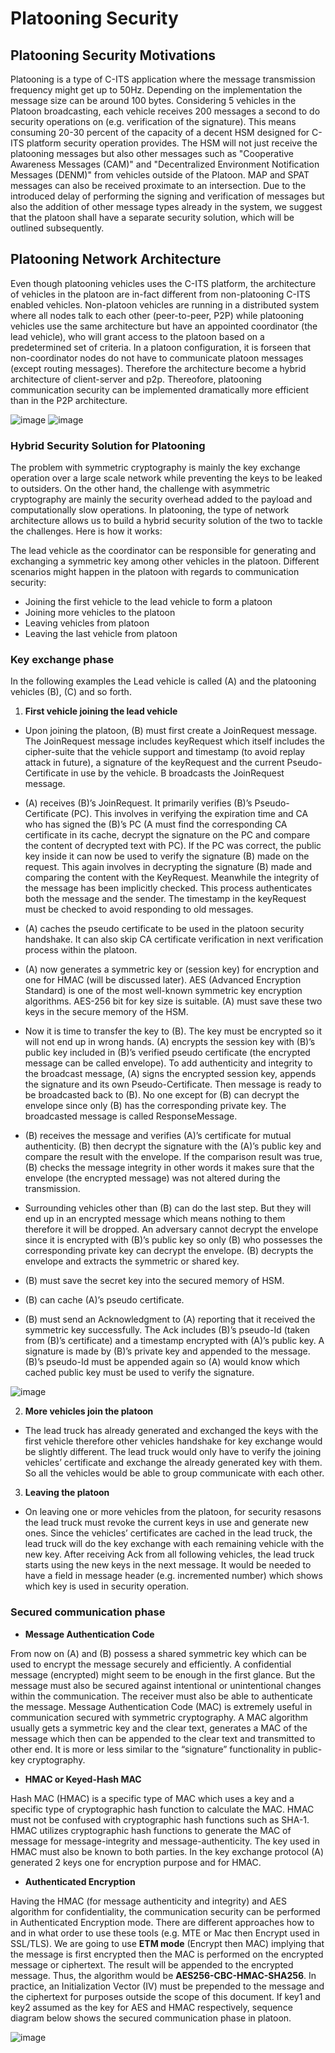 # Platooning Security

## Platooning Security Motivations
Platooning is a type of C-ITS application where the message transmission frequency might get up to 50Hz. Depending on the implementation the message size can be around 100 bytes. 
Considering 5 vehicles in the Platoon broadcasting, each vehicle receives 200 messages a second to do security operations on (e.g. verification of the signature). This means consuming 20-30 percent of the capacity of a decent HSM designed for C-ITS platform security operation provides. The HSM will not just receive the platooning messages but also other messages such as "Cooperative Awareness Messages (CAM)" and "Decentralized Environment Notification Messages (DENM)" from vehicles outside of the Platoon. MAP and SPAT messages can also be received proximate to an intersection. Due to the introduced delay of performing the signing and verification of messages but also the addition of other message types already in the system, we suggest that the platoon shall have a separate security solution, which will be outlined subsequently.

## Platooning Network Architecture
Even though platooning vehicles uses the C-ITS platform, the architecture of vehicles in the platoon are in-fact different from non-platooning C-ITS enabled vehicles. Non-platoon vehicles are running in a distributed system where all nodes talk to each other (peer-to-peer, P2P) while platooning vehicles use the same architecture but have an appointed coordinator (the lead vehicle), who will grant access to the platoon based on a predetermined set of criteria. In a platoon configuration, it is forseen that non-coordinator nodes do not have to communicate platoon messages (except routing messages). Therefore the architecture become a hybrid architecture of client-server and p2p. Thereofore, platooning communication security can be implemented dramatically more efficient than in the P2P architecture.

![image](https://cloud.githubusercontent.com/assets/3536075/19036275/1f4c1fe4-896f-11e6-8164-888983182dc3.png)
![image](https://cloud.githubusercontent.com/assets/3536075/19036296/4021fd88-896f-11e6-811b-889ab05a228f.png)

###	Hybrid Security Solution for Platooning
The problem with symmetric cryptography is mainly the key exchange operation over a large scale network while preventing the keys to be leaked to outsiders. On the other hand, the challenge with asymmetric cryptography are mainly the security overhead added to the payload and computationally slow operations. In platooning, the type of network architecture allows us to build a hybrid security solution of the two to tackle the challenges. Here is how it works:

The lead vehicle as the coordinator can be responsible for generating and exchanging a symmetric key among other vehicles in the platoon. Different scenarios might happen in the platoon with regards to communication security:
-	Joining the first vehicle to the lead vehicle to form a platoon
-	Joining more vehicles to the platoon
-	Leaving vehicles from platoon
-	Leaving the last vehicle from platoon

### Key exchange phase
In the following examples the Lead vehicle is called (A) and the platooning vehicles (B), (C) and so forth. 

1.	**First vehicle joining the lead vehicle**
 
 * Upon joining the platoon, (B) must first create a JoinRequest message. The JoinRequest message includes keyRequest which itself includes the cipher-suite that the vehicle support and timestamp (to avoid replay attack in future), a signature of the keyRequest and the current Pseudo-Certificate in use by the vehicle. B broadcasts the JoinRequest message.
 
 * (A) receives (B)’s JoinRequest. It primarily verifies (B)’s Pseudo-Certificate (PC). This involves in verifying the expiration time and CA who has signed the (B)’s PC (A must find the corresponding CA certificate in its cache, decrypt the signature on the PC and compare the content of decrypted text with PC). If the PC was correct, the public key inside it can now be used to verify the signature (B) made on the request. This again involves in decrypting the signature (B) made and comparing the content with the KeyRequest. Meanwhile the integrity of the message has been implicitly checked. This process authenticates both the message and the sender. The timestamp in the keyRequest must be checked to avoid responding to old messages. 

 *	(A) caches the  pseudo certificate to be used in the platoon security handshake. It can also skip CA certificate verification in next verification process within the platoon.

 *	(A) now generates a symmetric key or (session key) for encryption and one for HMAC (will be discussed later). AES (Advanced Encryption Standard) is one of the most well-known symmetric key encryption algorithms. AES-256 bit for key size is suitable. (A) must save these two keys in the secure memory of the HSM.

 *  Now it is time to transfer the key to (B). The key must be encrypted so it will not end up in wrong hands. (A) encrypts the session key with (B)’s public key included in (B)’s verified pseudo certificate (the encrypted message can be called envelope). To add authenticity and integrity to the broadcast message, (A) signs the encrypted session key, appends the signature and its own Pseudo-Certificate. Then message is ready to be broadcasted back to (B). No one except for (B) can decrypt the envelope since only (B) has the corresponding private key. The broadcasted message is called ResponseMessage.

 *  (B) receives the message and verifies (A)’s certificate for mutual authenticity. (B) then decrypt the signature with the (A)’s public key and compare the result with the envelope. If the comparison result was true, (B) checks the message integrity in other words it makes sure that the envelope (the encrypted message) was not altered during the transmission. 

 *  Surrounding vehicles other than (B) can do the last step. But they will end up in an encrypted message which means nothing to them therefore it will be dropped. An adversary cannot decrypt the envelope since it is encrypted with (B)’s public key so only (B) who possesses the corresponding private key can decrypt the envelope. (B) decrypts the envelope and extracts the symmetric or shared key.

 *  (B) must save the secret key into the secured memory of HSM.

 *  (B) can cache (A)’s pseudo certificate.

 *  (B) must send an Acknowledgment to (A) reporting that it received the symmetric key successfully. The Ack includes (B)’s pseudo-Id (taken from (B)’s certificate) and a timestamp encrypted with (A)’s public key. A signature is made by (B)’s private key and appended to the message. (B)’s pseudo-Id must be appended again so (A) would know which cached public key must be used to verify the signature.

 ![image](https://cloud.githubusercontent.com/assets/3536075/19036662/6cd6db26-8971-11e6-869d-69878fc1f6ea.png)

2.	**More vehicles join the platoon**

 * The lead truck has already generated and exchanged the keys with the first vehicle therefore other vehicles handshake for key exchange would be slightly different. The lead truck would only have to verify the joining vehicles’ certificate and exchange the already generated key with them. So all the vehicles would be able to group communicate with each other.

3.	**Leaving the platoon**

 * On leaving one or more vehicles from the platoon, for security resasons the lead truck must revoke the current keys in use and generate new ones. Since the vehicles’ certificates are cached in the lead truck, the lead truck will do the key exchange with each remaining vehicle with the new key. After receiving Ack from all following vehicles, the lead truck starts using the new keys in the next message. It would be needed to have a field in message header (e.g. incremented number) which shows which key is used in security operation.
 
### Secured communication phase
+ **Message Authentication Code**
 
 From now on (A) and (B) possess a shared symmetric key which can be used to encrypt the message securely and efficiently. A confidential message (encrypted) might seem to be enough in the first glance. But the message must also be secured against intentional or unintentional changes within the communication. The receiver must also be able to authenticate the message. 
 Message Authentication Code (MAC) is extremely useful in communication secured with symmetric cryptography. A MAC algorithm usually gets a symmetric key and the clear text, generates a MAC of the message which then can be appended to the clear text and transmitted to other end. It is more or less similar to the “signature” functionality in public-key cryptography.

+	**HMAC or Keyed-Hash MAC**
 
 Hash MAC (HMAC) is a specific type of MAC which uses a key and a specific type of cryptographic hash function to calculate the MAC. HMAC must not be confused with cryptographic hash functions such as SHA-1. HMAC utilizes cryptographic hash functions to generate the MAC of message for message-integrity and message-authenticity. The key used in HMAC must also be known to both parties. In the key exchange protocol (A) generated 2 keys one for encryption purpose and for HMAC.

+	**Authenticated Encryption**

 Having the HMAC (for message authenticity and integrity) and AES algorithm for confidentiality, the communication security can be performed in Authenticated Encryption mode.  There are different approaches how to and in what order to use these tools (e.g. MTE or Mac then Encrypt used in SSL/TLS). We are going to use **ETM mode** (Encrypt then MAC) implying that the message is first encrypted then the MAC is performed on the encrypted message or ciphertext. The result will be appended to the encrypted message. Thus, the algorithm would be **AES256-CBC-HMAC-SHA256**. In practice, an Initialization Vector (IV) must be prepended to the message and the ciphertext for purposes outside the scope of this document. If key1 and key2 assumed as the key for AES and HMAC respectively, sequence diagram below shows the secured communication phase in platoon.

 ![image](https://cloud.githubusercontent.com/assets/3536075/19038362/7592c806-897b-11e6-9c82-0c33114179ae.png)

